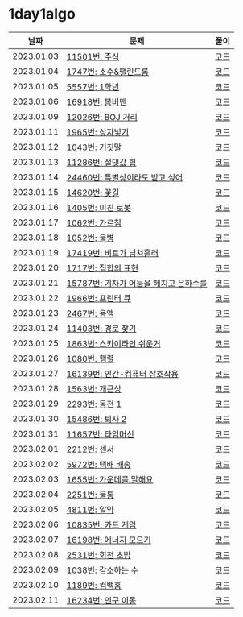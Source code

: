 # 1day1algo

| 날짜       | 문제                                                                            | 풀이                                                             |
| ---------- | ------------------------------------------------------------------------------- | ---------------------------------------------------------------- |
| 2023.01.03 | [11501번: 주식](https://www.acmicpc.net/problem/11501)                          | [코드](https://github.com/1217jdk/1day1algo/tree/main/BOJ/11501) |
| 2023.01.04 | [1747번: 소수&팰린드롬](https://www.acmicpc.net/problem/1747)                   | [코드](https://github.com/1217jdk/1day1algo/tree/main/BOJ/1747)  |
| 2023.01.05 | [5557번: 1학년](https://www.acmicpc.net/problem/5557)                           | [코드](https://github.com/1217jdk/1day1algo/tree/main/BOJ/5557)  |
| 2023.01.06 | [16918번: 봄버맨](https://www.acmicpc.net/problem/16918)                        | [코드](https://github.com/1217jdk/1day1algo/tree/main/BOJ/16918) |
| 2023.01.09 | [12026번: BOJ 거리](https://www.acmicpc.net/problem/12026)                      | [코드](https://github.com/1217jdk/1day1algo/tree/main/BOJ/12026) |
| 2023.01.11 | [1965번: 상자넣기](https://www.acmicpc.net/problem/1965)                        | [코드](https://github.com/1217jdk/1day1algo/tree/main/BOJ/1965)  |
| 2023.01.12 | [1043번: 거짓말](https://www.acmicpc.net/problem/1043)                          | [코드](https://github.com/1217jdk/1day1algo/tree/main/BOJ/1043)  |
| 2023.01.13 | [11286번: 절댓값 힙](https://www.acmicpc.net/problem/11286)                     | [코드](https://github.com/1217jdk/1day1algo/tree/main/BOJ/11286) |
| 2023.01.14 | [24460번: 특별상이라도 받고 싶어](https://www.acmicpc.net/problem/24460)        | [코드](https://github.com/1217jdk/1day1algo/tree/main/BOJ/24460) |
| 2023.01.15 | [14620번: 꽃길](https://www.acmicpc.net/problem/14620)                          | [코드](https://github.com/1217jdk/1day1algo/tree/main/BOJ/14620) |
| 2023.01.16 | [1405번: 미친 로봇](https://www.acmicpc.net/problem/1405)                       | [코드](https://github.com/1217jdk/1day1algo/tree/main/BOJ/1405)  |
| 2023.01.17 | [1062번: 가르침](https://www.acmicpc.net/problem/1062)                          | [코드](https://github.com/1217jdk/1day1algo/tree/main/BOJ/1062)  |
| 2023.01.18 | [1052번: 물병](https://www.acmicpc.net/problem/1052)                            | [코드](https://github.com/1217jdk/1day1algo/tree/main/BOJ/1052)  |
| 2023.01.19 | [17419번: 비트가 넘쳐흘러](https://www.acmicpc.net/problem/17419)               | [코드](https://github.com/1217jdk/1day1algo/tree/main/BOJ/17419) |
| 2023.01.20 | [1717번: 집합의 표현](https://www.acmicpc.net/problem/1717)                     | [코드](https://github.com/1217jdk/1day1algo/tree/main/BOJ/1717)  |
| 2023.01.21 | [15787번: 기차가 어둠을 헤치고 은하수를](https://www.acmicpc.net/problem/15787) | [코드](https://github.com/1217jdk/1day1algo/tree/main/BOJ/15787) |
| 2023.01.22 | [1966번: 프린터 큐](https://www.acmicpc.net/problem/1966)                       | [코드](https://github.com/1217jdk/1day1algo/tree/main/BOJ/1966)  |
| 2023.01.23 | [2467번: 용액](https://www.acmicpc.net/problem/2467)                            | [코드](https://github.com/1217jdk/1day1algo/tree/main/BOJ/2467)  |
| 2023.01.24 | [11403번: 경로 찾기](https://www.acmicpc.net/problem/11403)                     | [코드](https://github.com/1217jdk/1day1algo/tree/main/BOJ/11403) |
| 2023.01.25 | [1863번: 스카이라인 쉬운거](https://www.acmicpc.net/problem/1863)               | [코드](https://github.com/1217jdk/1day1algo/tree/main/BOJ/1863)  |
| 2023.01.26 | [1080번: 행렬](https://www.acmicpc.net/problem/1080)                            | [코드](https://github.com/1217jdk/1day1algo/tree/main/BOJ/1080)  |
| 2023.01.27 | [16139번: 인간-컴퓨터 상호작용](https://www.acmicpc.net/problem/16139)          | [코드](https://github.com/1217jdk/1day1algo/tree/main/BOJ/16139) |
| 2023.01.28 | [1563번: 개근상](https://www.acmicpc.net/problem/1563)                          | [코드](https://github.com/1217jdk/1day1algo/tree/main/BOJ/1563)  |
| 2023.01.29 | [2293번: 동전 1](https://www.acmicpc.net/problem/2293)                          | [코드](https://github.com/1217jdk/1day1algo/tree/main/BOJ/2293)  |
| 2023.01.30 | [15486번: 퇴사 2](https://www.acmicpc.net/problem/15486)                        | [코드](https://github.com/1217jdk/1day1algo/tree/main/BOJ/15486) |
| 2023.01.31 | [11657번: 타임머신](https://www.acmicpc.net/problem/11657)                      | [코드](https://github.com/1217jdk/1day1algo/tree/main/BOJ/11657) |
| 2023.02.01 | [2212번: 센서](https://www.acmicpc.net/problem/2212)                            | [코드](https://github.com/1217jdk/1day1algo/tree/main/BOJ/2212)  |
| 2023.02.02 | [5972번: 택배 배송](https://www.acmicpc.net/problem/5972)                       | [코드](https://github.com/1217jdk/1day1algo/tree/main/BOJ/5972)  |
| 2023.02.03 | [1655번: 가운데를 말해요](https://www.acmicpc.net/problem/1655)                 | [코드](https://github.com/1217jdk/1day1algo/tree/main/BOJ/1655)  |
| 2023.02.04 | [2251번: 물통](https://www.acmicpc.net/problem/2251)                            | [코드](https://github.com/1217jdk/1day1algo/tree/main/BOJ/2251)  |
| 2023.02.05 | [4811번: 알약](https://www.acmicpc.net/problem/4811)                            | [코드](https://github.com/1217jdk/1day1algo/tree/main/BOJ/4811)  |
| 2023.02.06 | [10835번: 카드 게임](https://www.acmicpc.net/problem/10835)                     | [코드](https://github.com/1217jdk/1day1algo/tree/main/BOJ/10835) |
| 2023.02.07 | [16198번: 에너지 모으기](https://www.acmicpc.net/problem/16198)                 | [코드](https://github.com/1217jdk/1day1algo/tree/main/BOJ/16198) |
| 2023.02.08 | [2531번: 회전 초밥](https://www.acmicpc.net/problem/2531)                       | [코드](https://github.com/1217jdk/1day1algo/tree/main/BOJ/2531)  |
| 2023.02.09 | [1038번: 감소하는 수](https://www.acmicpc.net/problem/1038)                     | [코드](https://github.com/1217jdk/1day1algo/tree/main/BOJ/1038)  |
| 2023.02.10 | [1189번: 컴백홈](https://www.acmicpc.net/problem/1189)                          | [코드](https://github.com/1217jdk/1day1algo/tree/main/BOJ/1189)  |
| 2023.02.11 | [16234번: 인구 이동](https://www.acmicpc.net/problem/16234)                     | [코드](https://github.com/1217jdk/1day1algo/tree/main/BOJ/16234) |
